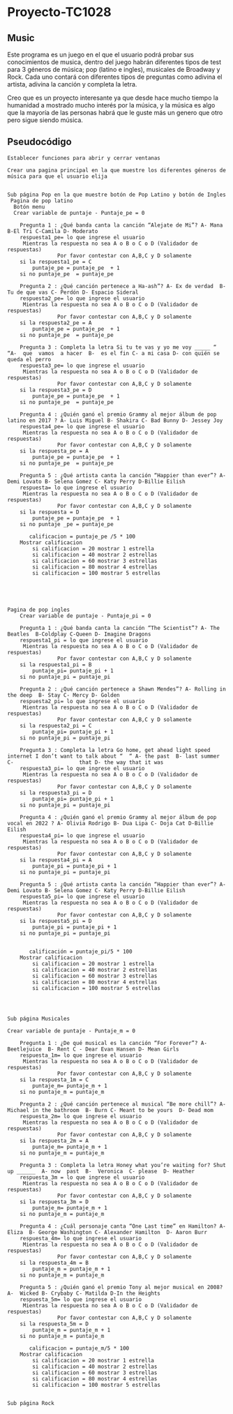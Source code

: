 # Proyecto-TC1028

##  Music

Este programa es un juego en el que el usuario podrá probar sus conocimientos de musica, dentro del juego habrán diferentes tipos de test para 3 géneros de música; pop (latino e ingles), musicales de Broadway y Rock. Cada uno contará con diferentes tipos de preguntas como adivina el artista, adivina la canción y completa la letra. 

Creo que es un proyecto interesante ya que desde hace mucho tiempo la humanidad a mostrado mucho interés por la música, y la música es algo que la mayoría de las personas habrá que le guste más un genero que otro pero sigue siendo música.

## Pseudocódigo

	Establecer funciones para abrir y cerrar ventanas 

	Crear una pagina principal en la que muestre los diferentes géneros de música para que el usuario elija 


	Sub página Pop en la que muestre botón de Pop Latino y botón de Ingles 
	 Pagina de pop latino
	  Botón menu 
	  Crear variable de puntaje - Puntaje_pe = 0
              
		Pregunta 1 : ¿Qué banda canta la canción “Alejate de Mi”? A- Mana  B-El Tri C-Camila D- Moderato
		respuesta1_pe= lo que ingrese el usuario 
		 Mientras la respuesta no sea A o B o C o D (Validador de respuestas)
                	Por favor contestar con A,B,C y D solamente	
		si la respuesta1_pe = C
			puntaje_pe = puntaje_pe  + 1
		si no puntaje_pe  = puntaje_pe 

		Pregunta 2 : ¿Qué canción pertenece a Ha-ash”? A- Ex de verdad  B- Tu de que vas C- Perdón D- Espacio Sideral
		respuesta2_pe= lo que ingrese el usuario 
		 Mientras la respuesta no sea A o B o C o D (Validador de respuestas)
                	Por favor contestar con A,B,C y D solamente	
		si la respuesta2_pe = A
			puntaje_pe = puntaje_pe  + 1
		si no puntaje_pe  = puntaje_pe 

		Pregunta 3 : Completa la letra Si tu te vas y yo me voy _____ “    “A-  que  vamos  a hacer  B-  es el fin C- a mi casa D- con quién se queda el perro
		respuesta3_pe= lo que ingrese el usuario 
		 Mientras la respuesta no sea A o B o C o D (Validador de respuestas)
                	Por favor contestar con A,B,C y D solamente	
		si la respuesta3_pe = D
			puntaje_pe = puntaje_pe  + 1
		si no puntaje_pe  = puntaje_pe 

		Pregunta 4 : ¿Quién ganó el premio Grammy al mejor álbum de pop latino en 2017 ? A- Luis Miguel B- Shakira C- Bad Bunny D- Jessey Joy 
		respuesta4_pe= lo que ingrese el usuario 
		 Mientras la respuesta no sea A o B o C o D (Validador de respuestas)
                	Por favor contestar con A,B,C y D solamente	
		si la respuesta_pe = A
			puntaje_pe = puntaje_pe  + 1
		si no puntaje_pe  = puntaje_pe 

		Pregunta 5 : ¿Qué artista canta la canción “Happier than ever”? A-  Demi Lovato B- Selena Gomez C- Katy Perry D-Billie Eilish
		respuesta= lo que ingrese el usuario 
		 Mientras la respuesta no sea A o B o C o D (Validador de respuestas)
                	Por favor contestar con A,B,C y D solamente	
		si la respuesta = D
			puntaje_pe = puntaje_pe  + 1
		si no puntaje _pe = puntaje_pe 

	       calificacion = puntaje_pe /5 * 100
		Mostrar calificacion
			si calificacion = 20 mostrar 1 estrella
			si calificacion = 40 mostrar 2 estrellas
			si calificacion = 60 mostrar 3 estrellas
			si calificacion = 80 mostrar 4 estrellas
			si calificacion = 100 mostrar 5 estrellas
		
		
		
		
				
	Pagina de pop ingles 
		Crear variable de puntaje - Puntaje_pi = 0
              
		Pregunta 1 : ¿Qué banda canta la canción “The Scientist”? A- The Beatles  B-Coldplay C-Queen D- Imagine Dragons
		respuesta1_pi = lo que ingrese el usuario 
		 Mientras la respuesta no sea A o B o C o D (Validador de respuestas)
                	Por favor contestar con A,B,C y D solamente	
		si la respuesta1_pi = B
			puntaje_pi= puntaje_pi + 1
		si no puntaje_pi = puntaje_pi

		Pregunta 2 : ¿Qué canción pertenece a Shawn Mendes”? A- Rolling in the deep  B- Stay C- Mercy D- Golden
		respuesta2_pi= lo que ingrese el usuario 
		 Mientras la respuesta no sea A o B o C o D (Validador de respuestas)
                	Por favor contestar con A,B,C y D solamente	
		si la respuesta2_pi = C
			puntaje_pi= puntaje_pi + 1
		si no puntaje_pi = puntaje_pi

		Pregunta 3 : Completa la letra Go home, get ahead light speed internet I don’t want to talk about “  “ A- the past  B- last summer C- 				      that D- the way that it was 
		respuesta3_pi= lo que ingrese el usuario 
		 Mientras la respuesta no sea A o B o C o D (Validador de respuestas)
                	Por favor contestar con A,B,C y D solamente	
		si la respuesta3_pi = D
			puntaje_pi= puntaje_pi + 1
		si no puntaje_pi = puntaje_pi

		Pregunta 4 : ¿Quién ganó el premio Grammy al mejor álbum de pop vocal en 2022 ? A- Olivia Rodrigo B- Dua Lipa C- Doja Cat D-Billie Eilish
		respuesta4_pi= lo que ingrese el usuario 
		 Mientras la respuesta no sea A o B o C o D (Validador de respuestas)
                	Por favor contestar con A,B,C y D solamente	
		si la respuesta4_pi = A
			puntaje_pi = puntaje_pi + 1
		si no puntaje_pi = puntaje_pi

		Pregunta 5 : ¿Qué artista canta la canción “Happier than ever”? A-  Demi Lovato B- Selena Gomez C- Katy Perry D-Billie Eilish
		respuesta5_pi= lo que ingrese el usuario 
		 Mientras la respuesta no sea A o B o C o D (Validador de respuestas)
                	Por favor contestar con A,B,C y D solamente	
		si la respuesta5_pi = D
			puntaje_pi = puntaje_pi + 1
		si no puntaje_pi = puntaje_pi


	       calificación = puntaje_pi/5 * 100
		Mostrar calificacion
			si calificacion = 20 mostrar 1 estrella
			si calificacion = 40 mostrar 2 estrellas
			si calificacion = 60 mostrar 3 estrellas
			si calificacion = 80 mostrar 4 estrellas
			si calificacion = 100 mostrar 5 estrellas
	
		
						

	Sub página Musicales

	Crear variable de puntaje - Puntaje_m = 0
              
		Pregunta 1 : ¿De qué musical es la canción “For Forever”? A- Beetlejuice  B- Rent C - Dear Evan Hansen D- Mean Girls
		respuesta_1m= lo que ingrese el usuario 
		 Mientras la respuesta no sea A o B o C o D (Validador de respuestas)
                	Por favor contestar con A,B,C y D solamente	
		si la respuesta_1m = C
			puntaje_m= puntaje_m + 1
		si no puntaje_m = puntaje_m

		Pregunta 2 : ¿Qué canción pertenece al musical “Be more chill”? A- Michael in the bathroom  B- Burn C- Meant to be yours  D- Dead mom
		respuesta_2m= lo que ingrese el usuario 
		 Mientras la respuesta no sea A o B o C o D (Validador de respuestas)
                	Por favor contestar con A,B,C y D solamente	
		si la respuesta_2m = A
			puntaje_m= puntaje_m + 1
		si no puntaje_m = puntaje_m

		Pregunta 3 : Completa la letra Honey what you’re waiting for? Shut up ______  A- now  past  B-  Veronica  C- please  D- Heather
		respuesta_3m = lo que ingrese el usuario 
		 Mientras la respuesta no sea A o B o C o D (Validador de respuestas)
                	Por favor contestar con A,B,C y D solamente	
		si la respuesta_3m = D
			puntaje_m= puntaje_m + 1
		si no puntaje_m = puntaje_m

		Pregunta 4 : ¿Cuál personaje canta “One Last time” en Hamilton? A- Eliza  B- George Washington C- Alexander Hamilton  D- Aaron Burr
		respuesta_4m= lo que ingrese el usuario 
		 Mientras la respuesta no sea A o B o C o D (Validador de respuestas)
                	Por favor contestar con A,B,C y D solamente	
		si la respuesta_4m = B
			puntaje_m = puntaje_m + 1
		si no puntaje_m = puntaje_m

		Pregunta 5 : ¿Quién ganó el premio Tony al mejor musical en 2008? A-  Wicked B- Crybaby C- Matilda D-In the Heights
		respuesta_5m= lo que ingrese el usuario 
		 Mientras la respuesta no sea A o B o C o D (Validador de respuestas)
                	Por favor contestar con A,B,C y D solamente	
		si la respuesta_5m = D
			puntaje_m = puntaje_m + 1
		si no puntaje_m = puntaje_m 

	       calificacion = puntaje_m/5 * 100
		Mostrar calificacion
			si calificacion = 20 mostrar 1 estrella
			si calificacion = 40 mostrar 2 estrellas
			si calificacion = 60 mostrar 3 estrellas
			si calificacion = 80 mostrar 4 estrellas
			si calificacion = 100 mostrar 5 estrellas
	

	Sub página Rock
	
		

